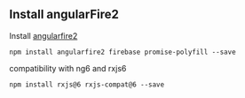 ## Install angularFire2
Install [angularfire2](https://github.com/angular/angularfire2)

`npm install angularfire2 firebase promise-polyfill --save`

compatibility with ng6 and rxjs6

`npm install rxjs@6 rxjs-compat@6 --save`
